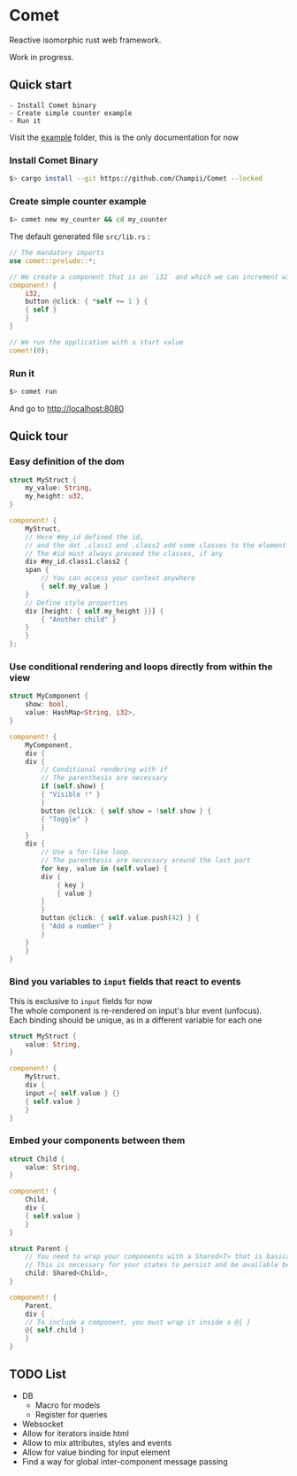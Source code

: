 # Comet

Reactive isomorphic rust web framework.

Work in progress.

## Quick start

    - Install Comet binary
    - Create simple counter example
    - Run it

Visit the [example](https://github.com/Champii/Comet/tree/master/examples) folder, this is the only documentation for now

### Install Comet Binary

```bash
$> cargo install --git https://github.com/Champii/Comet --locked
```

### Create simple counter example

```bash
$> comet new my_counter && cd my_counter
```

The default generated file `src/lib.rs` :

```rust
// The mandatory imports
use comet::prelude::*;

// We create a component that is an `i32` and which we can increment with a button
component! {
    i32,
    button @click: { *self += 1 } {
	{ self }
    }
}

// We run the application with a start value
comet!(0);
```

### Run it

```bash
$> comet run
```

And go to [http://localhost:8080](http://localhost:8080)

## Quick tour

### Easy definition of the dom

```rust
struct MyStruct {
    my_value: String,
    my_height: u32,
}

component! {
    MyStruct,
    // Here #my_id defined the id,
    // and the dot .class1 and .class2 add some classes to the element
    // The #id must always preceed the classes, if any
    div #my_id.class1.class2 {
	span {
	    // You can access your context anywhere
	    { self.my_value }
	}
	// Define style properties
	div [height: { self.my_height }}] {
	    { "Another child" }
	}
    }
};

```

### Use conditional rendering and loops directly from within the view

```rust
struct MyComponent {
    show: bool,
    value: HashMap<String, i32>,
}

component! {
    MyComponent,
    div {
	div {
	    // Conditional rendering with if
	    // The parenthesis are necessary
	    if (self.show) {
		{ "Visible !" }
	    }
	    button @click: { self.show = !self.show } {
		{ "Toggle" }
	    }
	}
	div {
	    // Use a for-like loop.
	    // The parenthesis are necessary around the last part
	    for key, value in (self.value) {
		div {
		    { key }
		    { value }
		}
	    }
	    button @click: { self.value.push(42) } {
		{ "Add a number" }
	    }
	}
    }
}
```

### Bind you variables to `input` fields that react to events

This is exclusive to `input` fields for now  
The whole component is re-rendered on input's blur event (unfocus).  
Each binding should be unique, as in a different variable for each one

```rust
struct MyStruct {
    value: String,
}

component! {
    MyStruct,
    div {
	input ={ self.value } {}
	{ self.value }
    }
}
```

### Embed your components between them

```rust
struct Child {
    value: String,
}

component! {
    Child,
    div {
	{ self.value }
    }
}

struct Parent {
    // You need to wrap your components with a Shared<T> that is basically a Rc<RefCell<T>>
    // This is necessary for your states to persist and be available between each render
    child: Shared<Child>,
}

component! {
    Parent,
    div {
	// To include a component, you must wrap it inside a @{ }
	@{ self.child }
    }
}
```

## TODO List
- DB
    - Macro for models
    - Register for queries
- Websocket
- Allow for iterators inside html
- Allow to mix attributes, styles and events
- Allow for value binding for input element
- Find a way for global inter-component message passing

